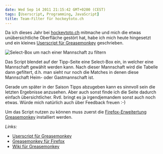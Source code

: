 ```yaml
---
date: Wed Sep 14 2011 21:15:42 GMT+0200 (CEST)
tags: [Userscript, Programming, JavaScript]
title: Team-Filter für hockeytoto.ch
---
```



Da ich dieses Jahr bei [hockeytoto.ch](http://www.hockeytoto.ch)
mitmache und mich die etwas unübersichtliche Oberfläche gestört hat,
habe ich mich heute hingesetzt und ein kleines [Userscript für
Greasemonkey](http://userscripts.org/scripts/show/112988) geschrieben.

![Select-Box um nach einer Mannschaft zu
filtern](http://media.tumblr.com/tumblr_lrj108j1Yq1qa2z4q.png "Select-Box um nach einer Mannschaft zu filtern")

Das Script blendet auf der Tipp-Seite eine Select-Box ein, in welcher
eine Mannschaft gewählt werden kann. Nach dieser Mannschaft wird die
Tabelle dann gefiltert, d.h. man sieht nur noch die Matches in denen
diese Mannschaft Heim- oder Gastmannschaft ist.

Gerade um später in der Saison Tipps abzugeben kann es sinnvoll sein die
letzten Ergebnisse anzusehen. Aber auch sonst finde ich die Seite
dadurch einfach übersichtlicher. Rvtl. bringt es ja irgendjemandem sonst
auch noch etwas. Würde mich natürlich auch über Feedback freuen :-)

Um das Script nutzen zu können muss zuerst die [Firefox-Erweitertung
Greasemonkey](https://addons.mozilla.org/firefox/748/) installiert
werden.

*Links:*

-   [Userscript für
    Greasemonkey](http://userscripts.org/scripts/show/112988)
-   [Greasemonkey für Firefox](https://addons.mozilla.org/firefox/748/)
-   [Wiki für Greasemonkey](http://wiki.greasespot.net)


